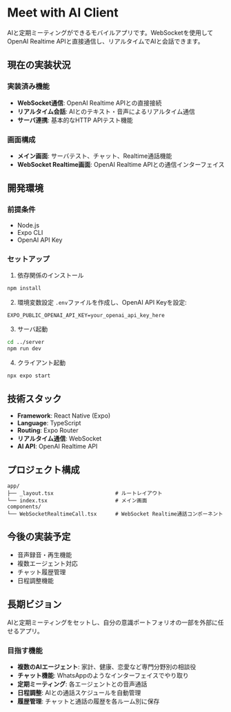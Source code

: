 # Meet with AI Client

AIと定期ミーティングができるモバイルアプリです。WebSocketを使用してOpenAI Realtime APIと直接通信し、リアルタイムでAIと会話できます。

## 現在の実装状況

### 実装済み機能
- **WebSocket通信**: OpenAI Realtime APIとの直接接続
- **リアルタイム会話**: AIとのテキスト・音声によるリアルタイム通信
- **サーバ連携**: 基本的なHTTP APIテスト機能

### 画面構成
- **メイン画面**: サーバテスト、チャット、Realtime通話機能
- **WebSocket Realtime画面**: OpenAI Realtime APIとの通信インターフェイス

## 開発環境

### 前提条件
- Node.js
- Expo CLI
- OpenAI API Key

### セットアップ

1. 依存関係のインストール
```bash
npm install
```

2. 環境変数設定
`.env`ファイルを作成し、OpenAI API Keyを設定:
```
EXPO_PUBLIC_OPENAI_API_KEY=your_openai_api_key_here
```

3. サーバ起動
```bash
cd ../server
npm run dev
```

4. クライアント起動
```bash
npx expo start
```

## 技術スタック

- **Framework**: React Native (Expo)
- **Language**: TypeScript
- **Routing**: Expo Router
- **リアルタイム通信**: WebSocket
- **AI API**: OpenAI Realtime API

## プロジェクト構成

```
app/
├── _layout.tsx                    # ルートレイアウト
└── index.tsx                      # メイン画面
components/
└── WebSocketRealtimeCall.tsx      # WebSocket Realtime通話コンポーネント
```

## 今後の実装予定

- 音声録音・再生機能
- 複数エージェント対応
- チャット履歴管理
- 日程調整機能

## 長期ビジョン

AIと定期ミーティングをセットし、自分の意識ポートフォリオの一部を外部に任せるアプリ。

### 目指す機能
- **複数のAIエージェント**: 家計、健康、恋愛など専門分野別の相談役
- **チャット機能**: WhatsAppのようなインターフェイスでやり取り
- **定期ミーティング**: 各エージェントとの音声通話
- **日程調整**: AIとの通話スケジュールを自動管理
- **履歴管理**: チャットと通話の履歴を各ルーム別に保存
